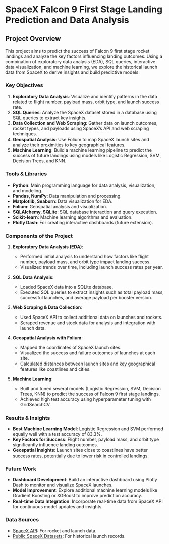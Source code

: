 # SpaceX Falcon 9 First Stage Landing Prediction and Data Analysis

## Project Overview

This project aims to predict the success of Falcon 9 first stage rocket landings and analyze the key factors influencing landing outcomes. Using a combination of exploratory data analysis (EDA), SQL queries, interactive data visualization, and machine learning, we explore the historical launch data from SpaceX to derive insights and build predictive models.

### Key Objectives
1. **Exploratory Data Analysis**: Visualize and identify patterns in the data related to flight number, payload mass, orbit type, and launch success rate.
2. **SQL Queries**: Analyze the SpaceX dataset stored in a database using SQL queries to extract key insights.
3. **Data Collection and Web Scraping**: Gather data on launch outcomes, rocket types, and payloads using SpaceX’s API and web scraping techniques.
4. **Geospatial Analysis**: Use Folium to map SpaceX launch sites and analyze their proximities to key geographical features.
5. **Machine Learning**: Build a machine learning pipeline to predict the success of future landings using models like Logistic Regression, SVM, Decision Trees, and KNN.

### Tools & Libraries
- **Python**: Main programming language for data analysis, visualization, and modeling.
- **Pandas, NumPy**: Data manipulation and processing.
- **Matplotlib, Seaborn**: Data visualization for EDA.
- **Folium**: Geospatial analysis and visualization.
- **SQLAlchemy, SQLite**: SQL database interaction and query execution.
- **Scikit-learn**: Machine learning algorithms and evaluation.
- **Plotly Dash**: For creating interactive dashboards (future extension).

### Components of the Project
1. **Exploratory Data Analysis (EDA)**:
   - Performed initial analysis to understand how factors like flight number, payload mass, and orbit type impact landing success.
   - Visualized trends over time, including launch success rates per year.
   
2. **SQL Data Analysis**:
   - Loaded SpaceX data into a SQLite database.
   - Executed SQL queries to extract insights such as total payload mass, successful launches, and average payload per booster version.
   
3. **Web Scraping & Data Collection**:
   - Used SpaceX API to collect additional data on launches and rockets.
   - Scraped revenue and stock data for analysis and integration with launch data.

4. **Geospatial Analysis with Folium**:
   - Mapped the coordinates of SpaceX launch sites.
   - Visualized the success and failure outcomes of launches at each site.
   - Calculated distances between launch sites and key geographical features like coastlines and cities.

5. **Machine Learning**:
   - Built and tuned several models (Logistic Regression, SVM, Decision Trees, KNN) to predict the success of Falcon 9 first stage landings.
   - Achieved high test accuracy using hyperparameter tuning with GridSearchCV.

### Results & Insights
- **Best Machine Learning Model**: Logistic Regression and SVM performed equally well with a test accuracy of 83.3%.
- **Key Factors for Success**: Flight number, payload mass, and orbit type significantly influence landing outcomes.
- **Geospatial Insights**: Launch sites close to coastlines have better success rates, potentially due to lower risk in controlled landings.
  
### Future Work
- **Dashboard Development**: Build an interactive dashboard using Plotly Dash to monitor and visualize SpaceX launches.
- **Model Improvement**: Explore additional machine learning models like Gradient Boosting or XGBoost to improve prediction accuracy.
- **Real-time Data Integration**: Incorporate real-time data from SpaceX API for continuous model updates and insights.

### Data Sources
- [SpaceX API](https://api.spacexdata.com/): For rocket and launch data.
- [Public SpaceX Datasets](https://www.kaggle.com/spacex/spacex-launch-data): For historical launch records.

